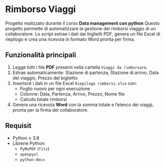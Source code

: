 # Rimborso Viaggi
Progetto realizzato durante il corso **Data management con python**
Questo progetto permette di automatizzare la gestione dei rimborsi viaggio di un collaboratore. Lo script estrae i dati dai biglietti PDF, genera un file Excel di riepilogo e crea una ricevuta in formato Word pronta per firma.

## Funzionalità principali

1. Legge tutti i file **PDF** presenti nella cartella `Viaggi da rimborsare`.
2. Estrae automaticamente: Stazione di partenza, Stazione di arrivo, Data del viaggio, Prezzo del biglietto
3. Inserisce i dati in un file Excel `Riepilogo rimborsi.xlsx` con:
   - Foglio nuovo per ogni esecuzione
   - Colonne: Data, Partenza, Arrivo, Prezzo, Nome file
   - Calcolo totale rimborsi
5. Genera una ricevuta **Word** con la somma totale e l’elenco dei viaggi, pronta per la firma del collaboratore.

## Requisit

- Python ≥ 3.8
- Librerie Python:
  - `PyMuPDF` (`fitz`)
  - `openpyxl`
  - `python-docx`
